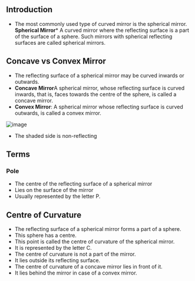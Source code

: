 ## Introduction
* The most commonly used type of curved mirror is the spherical mirror. 
**Spherical Mirror*** A curved mirror where the reflecting surface is a part of the surface of a sphere. Such mirrors with spherical reflecting surfaces are called spherical mirrors.

## Concave vs Convex Mirror
* The reflecting surface of a spherical mirror may be curved inwards or outwards. 
* **Concave Mirror**A spherical mirror, whose reflecting surface is curved inwards, that is, faces towards the centre of the sphere, is called a concave mirror.
* **Convex Mirror**: A spherical mirror whose reflecting surface is curved outwards, is called a convex mirror.

![image](https://user-images.githubusercontent.com/20998959/148192465-35155d97-8771-40da-a176-c7618e880859.png)

* The shaded side is non-reflecting

## Terms
### Pole
* The centre of the reflecting surface of a spherical mirror
* Lies on the surface of the mirror
* Usually represented by the letter P.

## Centre of Curvature
* The reflecting surface of a spherical mirror forms a part of a sphere.
* This sphere has a centre. 
* This point is called the centre of curvature of the spherical mirror. 
* It is represented by the letter C. 
* The centre of curvature is not a part of the mirror. 
* It lies outside its reflecting surface. 
* The centre of curvature of a concave mirror lies in front of it.
* It lies behind the mirror in case of a convex mirror.
